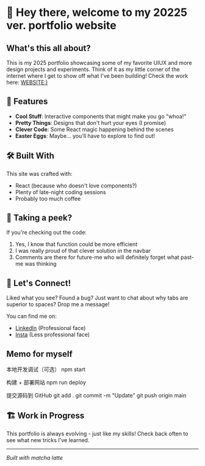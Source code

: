 # 👋 Hey there, welcome to my 20225 ver. portfolio website

## What's this all about?

This is my 2025 portfolio showcasing some of my favorite UIUX and more design projects and experiments. Think of it as my little corner of the internet where I get to show off what I've been building! Check the work here: [WEBSITE:)](https://ruocanpeng.com/)

## 🚀 Features

- **Cool Stuff**: Interactive components that might make you go "whoa!"
- **Pretty Things**: Designs that don't hurt your eyes (I promise)
- **Clever Code**: Some React magic happening behind the scenes
- **Easter Eggs**: Maybe... you'll have to explore to find out!

## 🛠️ Built With

This site was crafted with:
- React (because who doesn't love components?)
- Plenty of late-night coding sessions
- Probably too much coffee

## 👀 Taking a peek?

If you're checking out the code:
1. Yes, I know that function could be more efficient
2. I was really proud of that clever solution in the navbar
3. Comments are there for future-me who will definitely forget what past-me was thinking

## 🤝 Let's Connect!

Liked what you see? Found a bug? Just want to chat about why tabs are superior to spaces? Drop me a message!

You can find me on:
- [LinkedIn](https://www.linkedin.com/in/stellapengrnr/) (Professional face)
- [Insta](https://www.instagram.com/ste11acc/) (Less professional face)

## Memo for myself
本地开发调试（可选）
npm start

构建 + 部署网站
npm run deploy

提交源码到 GitHub
git add .
git commit -m "Update"
git push origin main

## 🏗️ Work in Progress

This portfolio is always evolving - just like my skills! Check back often to see what new tricks I've learned.

---

*Built with matcha latte*
